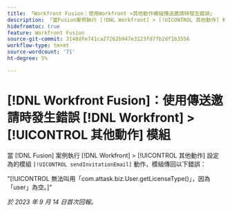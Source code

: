 ```yaml
---
title: 「Workfront Fusion：使用Workfront >其他動作模組傳送邀請時發生錯誤」
description: 「當Fusion案例執行 [!DNL Workfront] > [!UICONTROL 其他動作] 模組設定為sendInvitationEmail動作，模組傳回錯誤。」
hidefromtoc: true
feature: Workfront Fusion
source-git-commit: 3148dfe741ca27262b947e3123fd7fb2df1b3556
workflow-type: tm+mt
source-wordcount: '71'
ht-degree: 5%

---
```



# [!DNL Workfront Fusion]：使用傳送邀請時發生錯誤 [!DNL Workfront] > [!UICONTROL 其他動作] 模組

當 [!DNL Fusion] 案例執行 [!DNL Workfront] > [!UICONTROL 其他動作] 設定為的模組 `[!UICONTROL sendInvitationEmail]` 動作，模組傳回以下錯誤：

&quot;[!UICONTROL 無法叫用「com.attask.biz.User.getLicenseType()」，因為「user」為空。]&quot;

_於 2023 年 9 月 14 日首次回報。_

